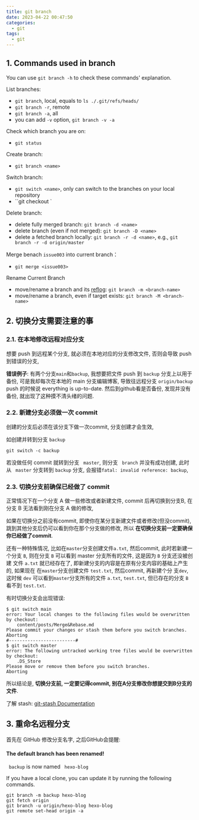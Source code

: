 ```yaml
---
title: git branch
date: 2023-04-22 00:47:50
categories:
  - git
tags:
  - git
---
```


## 1. Commands used in branch

You can use `git branch -h` to check these commands' explanation. 

List branches:

- `git branch`,  local, equals to `ls ./.git/refs/heads/`
- `git branch -r`, remote
- `git branch -a`, all
- you can add `-v` option, `git branch -v -a`

Check which branch you are on:

- `git status`

Create branch:

- `git branch <name>`

Switch branch:

- `git switch <name>`, only can switch to the branches on your local repository
- ``git checkout <name>`

Delete branch:

- delete fully merged branch: `git branch -d <name>`
- delete branch (even if not merged):  `git branch -D <name>`
- delete a fetched branch locally: `git branch -r -d <name>`, e.g., `git branch -r -d origin/master `

Merge benach `issue003` into current branch：

- `git merge <issue003>`

Rename Current Branch

- move/rename a branch and its [reflog](https://www.atlassian.com/git/tutorials/rewriting-history/git-reflog): `git branch -m <branch-name>` 
-  move/rename a branch, even if target exists: `git branch -M <branch-name>` 

## 2. 切换分支需要注意的事

### 2.1. 在本地修改远程对应分支

想要 push 到远程某个分支, 就必须在本地对应的分支修改文件, 否则会导致 push 到错误的分支, 

**错误例子**: 有两个分支`main`和`backup`, 我想要把文件 push 到 `backup` 分支上以用于备份, 可是我却每次在本地的 main 分支编辑博客, 导致往远程分支 `origin/backup` push 的时候说 everything is up-to-date. 然后到github看是否备份, 发现并没有备份, 就出现了这种摸不清头绪的问题. 

### 2.2. 新建分支必须做一次 commit

创建的分支后必须在该分支下做一次commit, 分支创建才会生效, 

如创建并转到分支 `backup`

```shell
git switch -c backup
```

若没做任何 commit 就转到分支 ` master`, 则分支 ` branch` 并没有成功创建, 此时从 ` master` 分支转到 `backup` 分支, 会报错`fatal: invalid reference: backup`,

### 2.3. 切换分支前确保已经做了 commit

正常情况下在一个分支 A 做一些修改或者新建文件, commit 后再切换到分支B, 在分支 B 无法看到刚在分支 A 做的修改, 

如果在切换分之前没有commit, 即使你在某分支新建文件或者修改(但没commit), 跳到其他分支后仍可以看到你在那个分支做的修改, 所以 **在切换分支前一定要确保你已经做了commit**. 

还有一种特殊情况, 比如在`master`分支创建文件`a.txt`, 然后commit, 此时若新建一个分支 `B`, 则在分支 `B` 可以看到 master 分支所有的文件, 这是因为 `B` 分支还没被创建 文件 `a.txt` 就已经存在了, 即新建分支的内容是在原有分支内容的基础上产生的, 如果现在 在`master`分支创建文件 `test.txt`, 然后commit, 再新建个分 支`dev`, 这时候 `dev` 可以看到`master`分支所有的文件 `a.txt`, `test.txt`, 但已存在的分支 `B` 看不到 `test.txt`. 

有时切换分支会出现错误:

```shell
$ git switch main 
error: Your local changes to the following files would be overwritten by checkout:
	content/posts/Merge&Rebase.md
Please commit your changes or stash them before you switch branches.
Aborting
#-------------------------#
$ git switch master
error: The following untracked working tree files would be overwritten by checkout:
	.DS_Store
Please move or remove them before you switch branches.
Aborting
```

所以结论是, **切换分支前, 一定要记得commit, 别在A分支修改你想提交到B分支的文件**.

了解 stash: [git-stash Documentation](https://git-scm.com/docs/git-stash) 

## 3. 重命名远程分支

首先在 GitHub 修改分支名字, 之后GitHub会提醒:

#### The default branch has been renamed!

` backup`  is now named ` hexo-blog` 

If you have a local clone, you can update it by running the following commands.

```shell
git branch -m backup hexo-blog
git fetch origin
git branch -u origin/hexo-blog hexo-blog
git remote set-head origin -a
```
